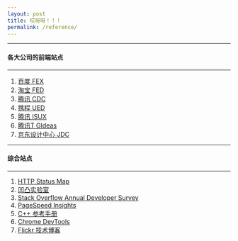 ```yaml
---
layout: post
title: 哎呀呀！！！
permalink: /reference/
---
```


<hr><h4 class="btn btn-lg">各大公司的前端站点</h4><hr>
<ol class="rectangle-list">
<li><a href="http://fex.baidu.com/" target="_blank">百度 FEX</a></li>
<li><a href="http://taobaofed.org/" target="_blank">淘宝 FED</a></li>
<li><a href="http://cdc.tencent.com/" target="_blank">腾讯 CDC</a></li>
<li><a href="http://ued.ctrip.com/blog/" target="_blank">携程 UED</a></li>
<li><a href="https://isux.tencent.com/" target="_blank">腾讯 ISUX</a></li>
<li><a href="http://tgideas.qq.com/" target="_blank">腾讯T GIdeas</a></li>
<li><a href="https://jdc.jd.com/" target="_blank">京东设计中心 JDC</a></li>
</ol>
<hr><h4 class="btn btn-lg">综合站点</h4><hr>
<ol class="rounded-list">
<li><a href="https://restlet.com/http-status-map/" target="_blank">HTTP Status Map</a></li>
<li><a href="https://aotu.io/index.html" target="_blank">凹凸实验室</a></li>
<li><a href="https://insights.stackoverflow.com/survey/" target="_blank">Stack Overflow Annual Developer Survey</a></li>
<li><a href="https://developers.google.com/speed/pagespeed/insights/?hl=zh-CN" target="_blank">PageSpeed Insights</a></li>
<li><a href="http://en.cppreference.com/w/" target="_blank">C++ 参考手册</a></li>
<li><a href="https://developers.google.com/web/tools/chrome-devtools/" target="_blank">Chrome DevTools</a></li>
<li><a href="http://code.flickr.net/" target="_blank">Flickr 技术博客</a></li>
</ol>




